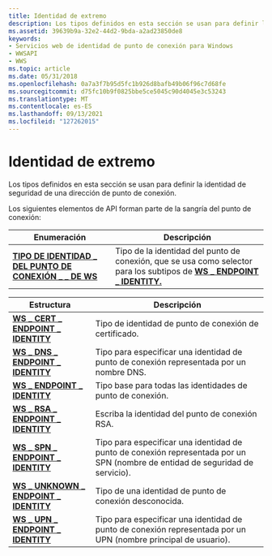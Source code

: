 ```yaml
---
title: Identidad de extremo
description: Los tipos definidos en esta sección se usan para definir la identidad de seguridad de una dirección de punto de conexión.
ms.assetid: 39639b9a-32e2-44d2-9bda-a2ad23850de8
keywords:
- Servicios web de identidad de punto de conexión para Windows
- WWSAPI
- WWS
ms.topic: article
ms.date: 05/31/2018
ms.openlocfilehash: 0a7a3f7b95d5fc1b926d8bafb49b06f96c7d68fe
ms.sourcegitcommit: d75fc10b9f0825bbe5ce5045c90d4045e3c53243
ms.translationtype: MT
ms.contentlocale: es-ES
ms.lasthandoff: 09/13/2021
ms.locfileid: "127262015"
---
```

# <a name="endpoint-identity"></a>Identidad de extremo

Los tipos definidos en esta sección se usan para definir la identidad de seguridad de una dirección de punto de conexión.

Los siguientes elementos de API forman parte de la sangría del punto de conexión:



| Enumeración                                                       | Descripción                                                                                                                   |
|-------------------------------------------------------------------|-------------------------------------------------------------------------------------------------------------------------------|
| [**TIPO DE IDENTIDAD \_ DEL PUNTO DE CONEXIÓN \_ \_ DE WS**](/windows/desktop/api/WebServices/ne-webservices-ws_endpoint_identity_type) | Tipo de la identidad del punto de conexión, que se usa como selector para los subtipos de [**WS \_ ENDPOINT \_ IDENTITY.**](/windows/desktop/api/WebServices/ns-webservices-ws_endpoint_identity) |



 



| Estructura                                                               | Descripción                                                                                  |
|-------------------------------------------------------------------------|----------------------------------------------------------------------------------------------|
| [**WS \_ CERT \_ ENDPOINT \_ IDENTITY**](/windows/desktop/api/WebServices/ns-webservices-ws_cert_endpoint_identity)       | Tipo de identidad de punto de conexión de certificado.                                                 |
| [**WS \_ DNS \_ ENDPOINT \_ IDENTITY**](/windows/desktop/api/WebServices/ns-webservices-ws_dns_endpoint_identity)         | Tipo para especificar una identidad de punto de conexión representada por un nombre DNS.                      |
| [**WS \_ ENDPOINT \_ IDENTITY**](/windows/desktop/api/WebServices/ns-webservices-ws_endpoint_identity)                  | Tipo base para todas las identidades de punto de conexión.                                                   |
| [**WS \_ RSA \_ ENDPOINT \_ IDENTITY**](/windows/desktop/api/WebServices/ns-webservices-ws_rsa_endpoint_identity)         | Escriba la identidad del punto de conexión RSA.                                                              |
| [**WS \_ SPN \_ ENDPOINT \_ IDENTITY**](/windows/desktop/api/WebServices/ns-webservices-ws_spn_endpoint_identity)         | Tipo para especificar una identidad de punto de conexión representada por un SPN (nombre de entidad de seguridad de servicio). |
| [**WS \_ UNKNOWN \_ ENDPOINT \_ IDENTITY**](/windows/desktop/api/WebServices/ns-webservices-ws_unknown_endpoint_identity) | Tipo de una identidad de punto de conexión desconocida.                                                   |
| [**WS \_ UPN \_ ENDPOINT \_ IDENTITY**](/windows/desktop/api/WebServices/ns-webservices-ws_upn_endpoint_identity)         | Tipo para especificar una identidad de punto de conexión representada por un UPN (nombre principal de usuario).     |



 

 

 




